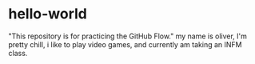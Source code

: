 # hello-world
"This repository is for practicing the GitHub Flow."
my name is oliver, I'm pretty chill, i like to play video games, and currently am taking an INFM class.
